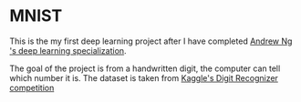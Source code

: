 # MNIST

This is the my first deep learning project after I have completed [Andrew Ng 's deep learning specialization](https://www.coursera.org/specializations/deep-learning).

The goal of the project is from a handwritten digit, the computer can tell which number it is. The dataset is taken from [Kaggle's Digit Recognizer competition](https://www.kaggle.com/c/digit-recognizer)


